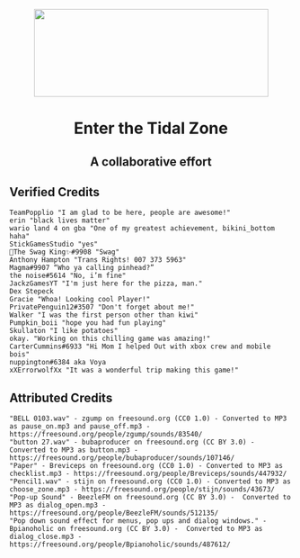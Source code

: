 <p align="center">
  <img width="417" height="156" src="https://cdn.discordapp.com/attachments/718268388371202088/721252891003846666/tidalzone.png">
  <h1 align="center">Enter the Tidal Zone</h1>
  <h2 align="center">A collaborative effort</h2>
</p>

## Verified Credits
```
TeamPopplio "I am glad to be here, people are awesome!"
erin "black lives matter" 
wario land 4 on gba "One of my greatest achievement, bikini_bottom haha" 
StickGamesStudio "yes" 
🦄The Swag King✨#9908 "Swag" 
Anthony Hampton "Trans Rights! 007 373 5963"
Magma#9907 “Who ya calling pinhead?”
the noise#5614 "No, i’m fine" 
JackzGamesYT "I'm just here for the pizza, man."
Dex Stepeck
Gracie "Whoa! Looking cool Player!"
PrivatePenguin12#3507 "Don't forget about me!"
Walker "I was the first person other than kiwi"
Pumpkin_boii "hope you had fun playing"
Skullaton "I like potatoes"
okay. "Working on this chilling game was amazing!"
CarterCummins#6933 "Hi Mom I helped Out with xbox crew and mobile bois"
nuppington#6384 aka Voya
xXErrorwolfXx "It was a wonderful trip making this game!"
```
## Attributed Credits
```
"BELL 0103.wav" - zgump on freesound.org (CC0 1.0) - Converted to MP3 as pause_on.mp3 and pause_off.mp3 - https://freesound.org/people/zgump/sounds/83540/
"button 27.wav" - bubaproducer on freesound.org (CC BY 3.0) - Converted to MP3 as button.mp3 - https://freesound.org/people/bubaproducer/sounds/107146/
"Paper" - Breviceps on freesound.org (CC0 1.0) - Converted to MP3 as checklist.mp3 - https://freesound.org/people/Breviceps/sounds/447932/
"Pencil1.wav" - stijn on freesound.org (CC0 1.0) - Converted to MP3 as choose_zone.mp3 - https://freesound.org/people/stijn/sounds/43673/
"Pop-up Sound" - BeezleFM on freesound.org (CC BY 3.0) -  Converted to MP3 as dialog_open.mp3 - https://freesound.org/people/BeezleFM/sounds/512135/
"Pop down sound effect for menus, pop ups and dialog windows." - Bpianoholic on freesound.org (CC BY 3.0) -  Converted to MP3 as dialog_close.mp3 - https://freesound.org/people/Bpianoholic/sounds/487612/
```